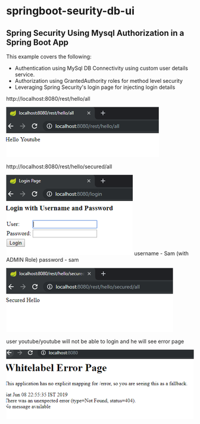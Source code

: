 # springboot-seurity-db-ui

## Spring Security Using Mysql Authorization in a Spring Boot App

This example covers the following:
- Authentication using MySql DB Connectivity using custom user details service.
- Authorization using GrantedAuthority roles for method level security
- Leveraging Spring Security's login page for injecting login details

http://localhost:8080/rest/hello/all

![hello all accessed by every one](img/helloall.PNG "Hello all")


http://localhost:8080/rest/hello/secured/all

![secured all accessed by users with admin role](img/secured-all.PNG "secured all")
username - Sam (with ADMIN Role)
password - sam


![secured all accessed by Sam](img/secured-all-success.PNG "secured all")

user youtube/youtube will not be able to login and he will see error page

![secured all can not be accessed by youtube with non ADMIN role](img/error.PNG "secured all")